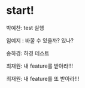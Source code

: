 # start!

박예찬: test 실행

임예지 : 바꿀 수 있을까? 있나? 

송하경: 하경 테스트

최재원: 내 feature를 받아라!!!

최재원: 내 feature를 또 받아라!!!
